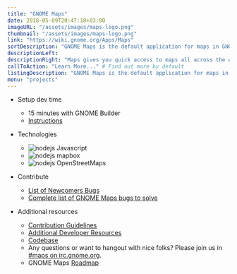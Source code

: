 ```yaml
---
title: "GNOME Maps"
date: 2018-05-09T20:47:18+03:00
imageURL: "/assets/images/maps-logo.png"
thumbnail: "/assets/images/maps-logo.png"
link: "https://wiki.gnome.org/Apps/Maps"
sortDescription: "GNOME Maps is the default application for maps in GNOME which serves millions of people worldwide. It's simple and written in Javascript using the collaborative OpenStreetMap database."
descriptionLeft:
descriptionRight: "Maps gives you quick access to maps all across the world. We use the collaborative OpenStreetMap database, enabling our users to make smaller changes to places and points-of-interests. The map tiles are provided to us by mapbox."
callToAction: "Learn More..." # Find out more by default
listingDescription: "GNOME Maps is the default application for maps in GNOME which serves millions of people worldwide." # The description of the project for the project listing, if no description is provided the content of the sortDescription will be used
menu: "projects"
---
```


* Setup dev time

  - 15 minutes with GNOME Builder
  - [Instructions](https://wiki.gnome.org/Newcomers/BuildGnome)

* Technologies

  - ![nodejs](/assets/images/js.jpg) Javascript
  - ![nodejs](/assets/images/mapbox-logo.jpg) mapbox
  - ![nodejs](/assets/images/osm-logo.jpg) OpenStreetMaps

* Contribute

  - [List of Newcomers Bugs](https://bugzilla.gnome.org/buglist.cgi?product=gnome-maps&bug_status=UNCONFIRMED&bug_status=NEW&bug_status=ASSIGNED&bug_status=REOPENED&keywords=newcomers&resolution=---&columnlist=component%2Cchangeddate%2Cbug_severity%2Cpriority%2Cshort_desc&order=changeddate%20DESC%2Ccomponent&list_id=64327)
  - [Complete list of GNOME Maps bugs to solve](https://bugzilla.gnome.org/buglist.cgi?quicksearch=product%3A%22gnome-maps%22%20&list_id=88924)

* Additional resources

  - [Contribution Guidelines](https://gitlab.gnome.org/GNOME/gnome-todo/blob/master/doc/CONTRIBUTING.md)
  - [Additional Developer Resources](https://wiki.gnome.org/Apps/Maps/Resources)
  - [Codebase](https://git.gnome.org/)
  - Any questions or want to hangout with nice folks? Please join us in [#maps on irc.gnome.org](irc://irc.gnome.org/%23polari).
  - GNOME Maps [Roadmap](https://wiki.gnome.org/Apps/Maps/Roadmap)
